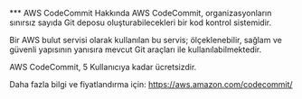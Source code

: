 *** AWS CodeCommit Hakkında
AWS CodeCommit, organizasyonların sınırsız sayıda Git deposu oluşturabilecekleri bir kod kontrol sistemidir.

Bir AWS bulut servisi olarak kullanılan bu servis; ölçeklenebilir, sağlam ve güvenli yapısının yanısıra mevcut Git araçları ile kullanılabilmektedir.

AWS CodeCommit, 5 Kullanıcıya kadar ücretsizdir.

Daha fazla bilgi ve fiyatlandırma için:
https://aws.amazon.com/codecommit/
